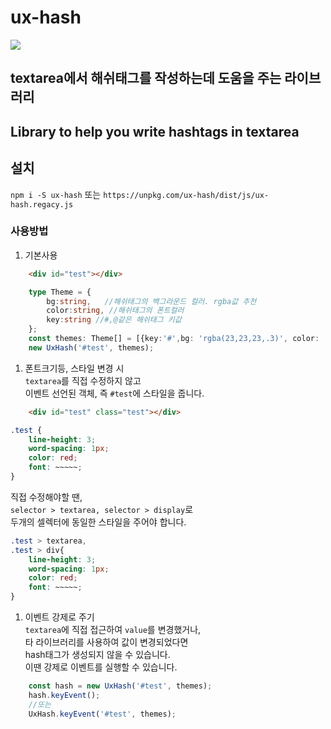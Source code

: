 # ux-hash
![](demo/sample.gif)
## textarea에서 해쉬태그를 작성하는데 도움을 주는 라이브러리
## Library to help you write hashtags in textarea

## 설치
`npm i -S ux-hash` 또는 `https://unpkg.com/ux-hash/dist/js/ux-hash.regacy.js`

### 사용방법

1. 기본사용

```html
    <div id="test"></div>
```
```typescript
    type Theme = {
        bg:string,   //해쉬태그의 백그라운드 컬러. rgba값 추천
        color:string, //해쉬태그의 폰트컬러
        key:string //#,@같은 해쉬태그 키값
    };
    const themes: Theme[] = [{key:'#',bg: 'rgba(23,23,23,.3)', color: '#fff'}];
    new UxHash('#test', themes);
```
1. 폰트크기등, 스타일 변경 시  
`textarea`를 직접 수정하지 않고   
이벤트 선언된 객체, 즉 `#test`에 스타일을 줍니다.  
```html
    <div id="test" class="test"></div>
```
```css
.test {
    line-height: 3;
    word-spacing: 1px;
    color: red;
    font: ~~~~~;
}
```
직접 수정해야할 땐,   
`selector > textarea, selector > display`로    
두개의 셀렉터에 동일한 스타일을 주어야 합니다.
```css
.test > textarea,
.test > div{
    line-height: 3;
    word-spacing: 1px;
    color: red;
    font: ~~~~~;
}
```
1. 이벤트 강제로 주기  
`textarea`에 직접 접근하여 `value`를 변경했거나,    
 타 라이브러리를 사용하여 값이 변경되었다면    
hash태그가 생성되지 않을 수 있습니다.    
이땐 강제로 이벤트를 실행할 수 있습니다.  
```typescript
    const hash = new UxHash('#test', themes);
    hash.keyEvent();
    //또는
    UxHash.keyEvent('#test', themes);
```
    
